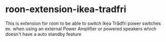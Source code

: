 # roon-extension-ikea-tradfri

This is extension for roon to be able to switch Ikea Trådfri power switches ex. when using an external Power Amplifier or powered speakers which doesn't have a auto standby feature
